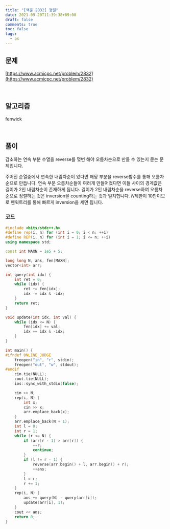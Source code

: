 ```yaml
---
title: "[백준 2832] 정렬"
date: 2021-09-20T11:39:38+09:00
draft: false
comments: true
toc: false
tags:
  - ps
---
```


## 문제

[https://www.acmicpc.net/problem/2832](https://www.acmicpc.net/problem/2832)

<br>

## 알고리즘

fenwick

<br>

## 풀이

감소하는 연속 부분 수열을 reverse를 몇번 해야 오름차순으로 만들 수 있는지 묻는 문제입니다.

주어진 순열중에서 연속한 내림차순이 있다면 해당 부분을 reverse함수를 통해 오름차순으로 만듭니다. 연속 부분 오름차순들이 여러개 만들어졌다면 이들 사이의 경계값은 길이가 2인 내림차순이 존재하게 됩니다. 길이가 2인 내림차순을 reverse하여 오름차순으로 정렬하는 것은 inversion을 counting하는 것과 일치합니다. $N$제한이 10만이므로 펜윅트리를 통해 빠르게 inversion을 세면 됩니다.

### 코드

```c++
#include <bits/stdc++.h>
#define rep(i, n) for (int i = 0; i < n; ++i)
#define REP(i, n) for (int i = 1; i <= n; ++i)
using namespace std;

const int MAXN = 1e5 + 5;

long long N, ans, fen[MAXN];
vector<int> arr;

int query(int idx) {
    int ret = 0;
    while (idx) {
        ret += fen[idx];
        idx -= idx & -idx;
    }
    return ret;
}

void update(int idx, int val) {
    while (idx <= N) {
        fen[idx] += val;
        idx += idx & -idx;
    }
}

int main() {
#ifndef ONLINE_JUDGE
    freopen("in", "r", stdin);
    freopen("out", "w", stdout);
#endif
    cin.tie(NULL);
    cout.tie(NULL);
    ios::sync_with_stdio(false);

    cin >> N;
    rep(i, N) {
        int x;
        cin >> x;
        arr.emplace_back(x);
    }
    arr.emplace_back(N + 1);
    int l = 0;
    int r = 1;
    while (r <= N) {
        if (arr[r - 1] > arr[r]) {
            ++r;
            continue;
        }
        if (l != r - 1) {
            reverse(arr.begin() + l, arr.begin() + r);
            ++ans;
        }
        l = r;
        r += 1;
    }
    rep(i, N) {
        ans += query(N) - query(arr[i]);
        update(arr[i], 1);
    }
    cout << ans;
    return 0;
}
```
